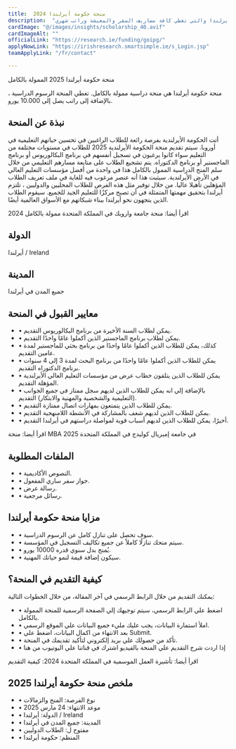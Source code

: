 ```yaml
---
title:  منحة حكومة أيرلندا 2024 
description:  "فرصة ذهبية في أوروبا مقدمة من منحة حكومة أيرلندا والتي تغطي كافة مصاريف السفر والمعيشة وراتب شهري" 
cardImage: "@/images/insights/scholarship_40.avif" 
cardImageAlt: "" 
officialLink: "https://research.ie/funding/goipg/" 
applyNowLink: "https://irishresearch.smartsimple.ie/s_Login.jsp" 
teamApplyLink: "/fr/contact"

---
```


منحة حكومة أيرلندا 2025 الممولة بالكامل

منحة حكومة أيرلندا هي منحة دراسية ممولة بالكامل. تغطي المنحة الرسوم الدراسية ، بالإضافة إلى راتب يصل إلى 10.000 يورو.

## نبذة عن المنحة

أتت الحكومة الأيرلندية بفرصة رائعة للطلاب الراغبين في تحسين حياتهم التعليمية في أوروبا. سيتم تقديم منحة الحكومة الأيرلندية 2025 للطلاب في مستويات مختلفة من التعليم سواء كانوا يرغبون في تسجيل أنفسهم في برنامج البكالوريوس أو برنامج الماجستير أو برنامج الدكتوراه. يتم تشجيع الطلاب على متابعة مسارهم التعليمي من خلال سلم المنح الدراسية الممول بالكامل هذا في واحدة من أفضل مؤسسات التعليم العالي في الأرض الأيرلندية. سيثبت هذا أنه عنصر مرغوب فيه للغاية في ملف تعريف الطلاب المؤهلين تأهيلا عاليا. من خلال توفير مثل هذه الفرص للطلاب المحليين والدوليين ، تلتزم أيرلندا بتحقيق مهمتها المتمثلة في أن تصبح مركزًا للتعليم الجيد للجميع. سيقوم الطلاب الذين يتجهون نحو أيرلندا ببناء شبكاتهم مع الأسواق العالمية أيضًا.

اقرأ أيضا: منحة جامعة وارويك في المملكة المتحدة ممولة بالكامل 2024

## الدولة

أيرلندا / Ireland

## المدينة

جميع المدن في أيرلندا

## معايير القبول في المنحة

- • يمكن لطلاب السنة الأخيرة من برنامج البكالوريوس التقديم.
- • يمكن لطلاب برنامج الماجستير الذين أكملوا عامًا واحدًا التقديم.
- • كذلك، يمكن للطلاب الذين أكملوا عامًا واحدًا من برنامج بحثي للماجستير لمدة عامين التقديم.
- • يمكن للطلاب الذين أكملوا عامًا واحدًا من برنامج البحث لمدة 3 إلى 4 سنوات برنامج الدكتوراه التقديم.
- • يمكن للطلاب الذين يتلقون خطاب عرض من مؤسسات التعليم العالي الأيرلندية المؤهلة التقديم.
- • بالإضافة إلي انه يمكن للطلاب الذين لديهم سجل ممتاز في جميع الجوانب (التعليمية والشخصية والمهنية والابتكار) التقديم.
- • يمكن للطلاب الذين يتمتعون بمهارات اتصال ممتازة التقديم.
- • يمكن للطلاب الذين لديهم شغف بالمشاركة في الأنشطة اللامنهجية التقديم.
- • أخيرًا، يمكن للطلاب الذين لديهم أسباب قوية لمواصلة دراستهم في أيرلندا التقديم.

اقرأ أيضا: منحة MBA في جامعة إمبريال كوليدج في المملكة المتحدة 2025

## الملفات المطلوبة

- • النصوص الأكاديمية.
- • جواز سفر ساري المفعول.
- • رسالة عرض.
- • رسائل مرجعية.

## مزايا منحة حكومة أيرلندا

- • سوف تحصل على تنازل كامل عن الرسوم الدراسية.
- • سيتم منحك تنازلًا كاملاً عن جميع تكاليف التسجيل في المؤسسة.
- • يُمنح بدل سنوي قدره 10000 يورو.
- • سيكون إضافة قيمة لنمو حياتك المهنية.

## كيفية التقديم في المنحة؟

يمكنك التقديم من خلال الرابط الرسمي في آخر المقالة، من خلال الخطوات التالية:

- • اضغط علي الرابط الرسمي، سيتم توجيهك إلي الصفحة الرسمية للمنحة الممولة بالكامل.
- • املأ استمارة البيانات، يجب عليك مليء جميع البيانات علي الموقع الرسمي.
- • بعد الانتهاء من اكمال البيانات، اضغط علي Submit.
- • تأكد من حصولك علي بريد إلكتروني لتأكيد تقديمك في المنحة.
- • إذا اردت شرح التقديم علي المنحة بالفيديو اشترك في قناتنا علي اليوتيوب من هنا

اقرأ أيضا: تأشيرة العمل الموسمية في المملكة المتحدة 2024: كيفية التقديم

## ملخص منحة حكومة أيرلندا 2025

- • نوع الفرصة: المنح والزمالات
- • موعد الانتهاء: 24 مارس 2025
- • الدولة: أيرلندا / Ireland
- • المدينة: جميع المدن في أيرلندا
- • مفتوح ل: الطلاب الدوليين
- • المنظم: حكومة أيرلندا

